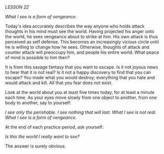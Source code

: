 *LESSON 22*

*What I see is a form of vengeance.*

Today's idea accurately describes the way anyone who holds attack thoughts in his mind must see the world. Having projected his anger onto the world, he sees vengeance about to strike at him. His own attack is thus perceived as self defense. This becomes an increasingly vicious circle until he is willing to change how he sees. Otherwise, thoughts of attack and counter attack will preoccupy him, and people his entire world. What peace of mind is possible to him then?

It is from this savage fantasy that you want to escape. Is it not joyous news to hear that it is not real? Is it not a happy discovery to find that you can escape? You made what you would destroy; everything that you hate and would attack and kill. All that you fear does not exist.

Look at the world about you at least five times today, for at least a minute each time. As your eyes move slowly from one object to another, from one body to another, say to yourself:

_I see only the perishable._
_I see nothing that will last._
_What I see is not real._
_What I see is a form of vengeance._

At the end of each practice period, ask yourself:

_Is this the world I really want to see?_

The answer is surely obvious.